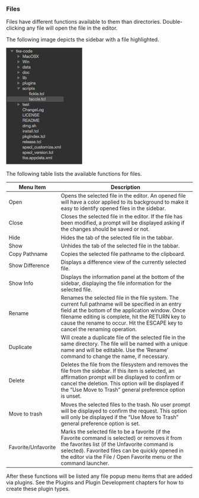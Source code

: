 ### Files

Files have different functions available to them than directories.  Double-clicking any file will open the file in the editor.

The following image depicts the sidebar with a file highlighted.

![](assets/Sidebar-File.png "Sidebar File")

The following table lists the available functions for files.

| Menu Item | Description |
| - | - |
| Open | Opens the selected file in the editor.  An opened file will have a color applied to its background to make it easy to identify opened files in the sidebar. |
| Close | Closes the selected file in the editor.  If the file has been modified, a prompt will be displayed asking if the changes should be saved or not. |
| Hide | Hides the tab of the selected file in the tabbar. |
| Show | Unhides the tab of the selected file in the tabbar. |
| Copy Pathname | Copies the selected file pathname to the clipboard. |
| Show Difference | Displays a difference view of the currently selected file. |
| Show Info | Displays the information panel at the bottom of the sidebar, displaying the file information for the selected file. |
| Rename | Renames the selected file in the file system.  The current full pathname will be specified in an entry field at the bottom of the application window.  Once filename editing is complete, hit the RETURN key to cause the rename to occur.  Hit the ESCAPE key to cancel the renaming operation. |
| Duplicate | Will create a duplicate file of the selected file in the same directory.  The file will be named with a unique name and will be editable.  Use the ‘Rename’ command to change the name, if necessary. |
| Delete | Deletes the file from the filesystem and removes the file from the sidebar.  If this item is selected, an affirmation prompt will be displayed to confirm or cancel the deletion. This option will be displayed if the “Use Move to Trash” general preference option is unset. |
| Move to trash | Moves the selected files to the trash. No user prompt will be displayed to confirm the request. This option will only be displayed if the “Use Move to Trash” general preference option is set. |
| Favorite/Unfavorite | Marks the selected file to be a favorite (if the Favorite command is selected) or removes it from the favorites list (if the Unfavorite command is selected).  Favorited files can be quickly opened in the editor via the File / Open Favorite menu or the command launcher.

After these functions will be listed any file popup menu items that are added via plugins.  See the Plugins and Plugin Development chapters for how to create these plugin types.